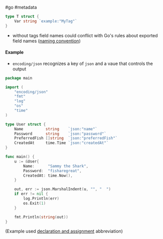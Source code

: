 #go #metadata

```go
type T struct {
	Var string `example:"MyTag"`
}
```

- without tags field names could conflict with Go's rules about exported field names ([naming convention](/techstack/go/naming%20convention.md))

#### Example
- `encoding/json` recognizes a key of `json` and a vaue that controls the output

```go
package main

import (
	"encoding/json"
	"fmt"
	"log"
	"os"
	"time"
)

type User struct {
	Name          string    `json:"name"`
	Password      string    `json:"password"`
	PreferredFish []string  `json:"preferredFish"`
	CreatedAt     time.Time `json:"createdAt"`
}

func main() {
	u := &User{
		Name:      "Sammy the Shark",
		Password:  "fisharegreat",
		CreatedAt: time.Now(),
	}

	out, err := json.MarshalIndent(u, "", "  ")
	if err != nil {
		log.Println(err)
		os.Exit(1)
	}

	fmt.Println(string(out))
}
```

(Example used [declaration and assignment](/techstack/go/declaration%20and%20assignment.md) abbreviation)